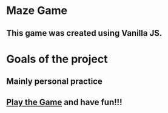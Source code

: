 # Maze Game

## This game was created using Vanilla JS.

#  Goals of the project
## Mainly personal practice

## [Play the Game](https://maze-fun-game.netlify.com/) and have fun!!!
